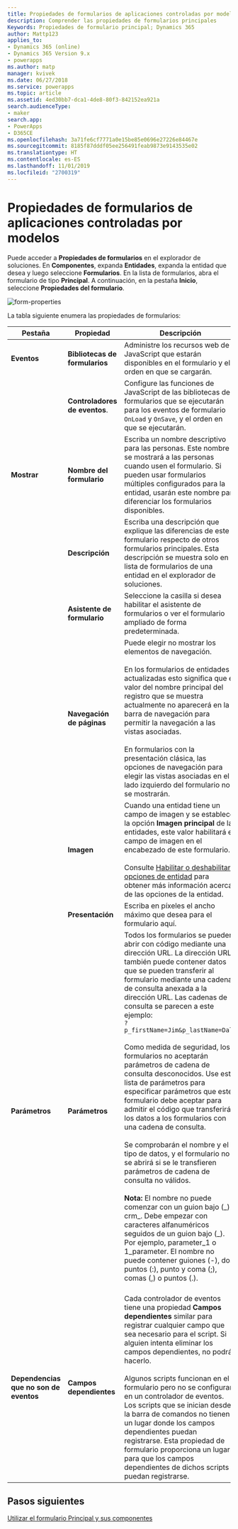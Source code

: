 ```yaml
---
title: Propiedades de formularios de aplicaciones controladas por modelos en PowerApps | MicrosoftDocs
description: Comprender las propiedades de formularios principales
Keywords: Propiedades de formulario principal; Dynamics 365
author: Mattp123
applies_to:
- Dynamics 365 (online)
- Dynamics 365 Version 9.x
- powerapps
ms.author: matp
manager: kvivek
ms.date: 06/27/2018
ms.service: powerapps
ms.topic: article
ms.assetid: 4ed30bb7-dca1-4de8-80f3-842152ea921a
search.audienceType:
- maker
search.app:
- PowerApps
- D365CE
ms.openlocfilehash: 3a71fe6cf7771a0e15be85e0696e27226e84467e
ms.sourcegitcommit: 8185f87dddf05ee256491feab9873e9143535e02
ms.translationtype: HT
ms.contentlocale: es-ES
ms.lasthandoff: 11/01/2019
ms.locfileid: "2700319"
---
```

# <a name="model-driven-app-form-properties"></a>Propiedades de formularios de aplicaciones controladas por modelos 

Puede acceder a **Propiedades de formularios** en el explorador de soluciones. En **Componentes**, expanda **Entidades**, expanda la entidad que desea y luego seleccione **Formularios**. En la lista de formularios, abra el formulario de tipo **Principal**. A continuación, en la pestaña **Inicio**, seleccione **Propiedades del formulario**.

![form-properties](media/form-properties.png)

La tabla siguiente enumera las propiedades de formularios:  
  
|Pestaña|Propiedad|Descripción|  
|---------|--------------|-----------------|  
|**Eventos**|**Bibliotecas de formularios**|Administre los recursos web de JavaScript que estarán disponibles en el formulario y el orden en que se cargarán.|  
||**Controladores de eventos**.|Configure las funciones de JavaScript de las bibliotecas de formularios que se ejecutarán para los eventos de formulario `OnLoad` y `OnSave`, y el orden en que se ejecutarán.|  
|**Mostrar**|**Nombre del formulario**|Escriba un nombre descriptivo para las personas. Este nombre se mostrará a las personas cuando usen el formulario. Si pueden usar formularios múltiples configurados para la entidad, usarán este nombre para diferenciar los formularios disponibles.|  
||**Descripción**|Escriba una descripción que explique las diferencias de este formulario respecto de otros formularios principales. Esta descripción se muestra solo en la lista de formularios de una entidad en el explorador de soluciones.|  
||**Asistente de formulario**|Seleccione la casilla si desea habilitar el asistente de formularios o ver el formulario ampliado de forma predeterminada.|
||**Navegación de páginas**|Puede elegir no mostrar los elementos de navegación.<br /><br /> En los formularios de entidades actualizadas esto significa que el valor del nombre principal del registro que se muestra actualmente no aparecerá en la barra de navegación para permitir la navegación a las vistas asociadas.<br /><br /> En formularios con la presentación clásica, las opciones de navegación para elegir las vistas asociadas en el lado izquierdo del formulario no se mostrarán.|  
||**Imagen**|Cuando una entidad tiene un campo de imagen y se establece la opción **Imagen principal** de las entidades, este valor habilitará el campo de imagen en el encabezado de este formulario.<br /><br /> Consulte [Habilitar o deshabilitar opciones de entidad](../common-data-service/edit-entities.md#enable-or-disable-entity-options) para obtener más información acerca de las opciones de la entidad.|  ||**Presentación**|**Establezca el ancho máximo (en píxeles)** para limitar el ancho del formulario. El valor predeterminado es 1900.|  
||**Presentación**|Escriba en píxeles el ancho máximo que desea para el formulario aquí.|
|**Parámetros**|**Parámetros**|Todos los formularios se pueden abrir con código mediante una dirección URL. La dirección URL también puede contener datos que se pueden transferir al formulario mediante una cadena de consulta anexada a la dirección URL. Las cadenas de consulta se parecen a este ejemplo:<br />`?p_firstName=Jim&p_lastName=Daly`<br /><br /> Como medida de seguridad, los formularios no aceptarán parámetros de cadena de consulta desconocidos. Use esta lista de parámetros para especificar parámetros que este formulario debe aceptar para admitir el código que transferirá los datos a los formularios con una cadena de consulta.<br /><br /> Se comprobarán el nombre y el tipo de datos, y el formulario no se abrirá si se le transfieren parámetros de cadena de consulta no válidos.<br /><br />**Nota:** El nombre no puede comenzar con un guion bajo (_) o crm\_. Debe empezar con caracteres alfanuméricos seguidos de un guion bajo (\_). Por ejemplo, parameter_1 o 1_parameter. El nombre no puede contener guiones (-), dos puntos (:), punto y coma (;), comas (,) o puntos (.). <br /><br />|  
|**Dependencias que no son de eventos**|**Campos dependientes**|Cada controlador de eventos tiene una propiedad **Campos dependientes** similar para registrar cualquier campo que sea necesario para el script. Si alguien intenta eliminar los campos dependientes, no podrá hacerlo.<br /><br /> Algunos scripts funcionan en el formulario pero no se configuran en un controlador de eventos. Los scripts que se inician desde la barra de comandos no tienen un lugar donde los campos dependientes puedan registrarse. Esta propiedad de formulario proporciona un lugar para que los campos dependientes de dichos scripts puedan registrarse.|  

## <a name="next-steps"></a>Pasos siguientes

[Utilizar el formulario Principal y sus componentes](use-main-form-and-components.md)
